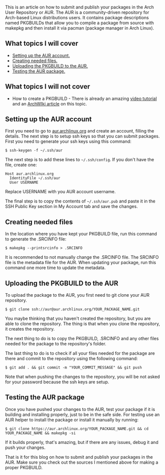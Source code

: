 This is an article on how to submit and publish your packages in the Arch User Repository or AUR. The AUR is a community-driven repository for Arch-based Linux distributions users.
It contains package descriptions named PKGBUILDs that allow you to compile a package from source with makepkg and then install it via pacman (package manager in Arch Linux).

## What topics I will cover

- [Setting up the AUR account.](#setting-up-account)
- [Creating needed files.](#creating-needed-files)
- [Uploading the PKGBUILD to the AUR.](#uploading-files-to-aur)
- [Testing the AUR package.](#testing-aur-package)

## What topics I will not cover

- How to create a PKGBUILD - There is already an amazing [video tutorial](https://www.youtube.com/watch?v=crnGzF43aoc) and an [ArchWIki article](https://wiki.archlinux.org/title/Creating_packages) on this topic.

## Setting up the AUR account

First you need to go to [aur.archlinux.org](https://aur.archlinux.org) and create an account, filling the details. The next step is to setup ssh keys so that you can submit packages. First you need to generate your ssh keys using this command:

`$ ssh-keygen -f ~/.ssh/aur`

The next step is to add these lines to `~/.ssh/config`. If you don't have the file, create one:

````
Host aur.archlinux.org
  IdentityFile ~/.ssh/aur
  User USERNAME
````
Replace USERNAME with you AUR account username.

The final step is to copy the contents of `~/.ssh/aur.pub` and paste it in the SSH Public Key section in My Account tab and save the changes.

## Creating needed files

In the location where you have kept your PKGBUILD file, run this command to generate the .SRCINFO file:

`$ makepkg --printsrcinfo > .SRCINFO`

It is recommended to not manually change the .SRCINFO file. The SRCINFO file is the metadata file for the AUR. When updating your package, run this command one more time to update the metadata.

## Uploading the PKGBUILD to the AUR

To upload the package to the AUR, you first need to git clone your AUR repository.

`$ git clone ssh://aur@aur.archlinux.org/YOUR_PACKAGE_NAME.git`

You maybe thinking that you haven't created the repository, but you are able to clone the repository. The thing is that when you clone the repository, it creates the repository.

The next thing to do is to copy the PKGBUILD, .SRCINFO and any other files needed for the package to the repository's folder.

The last thing to do is to check if all your files needed for the package are there and commit to the repository using the following command:

`$ git add . && git commit -m "YOUR_COMMIT_MESSAGE" && git push`

Note that when pushing the changes to the repository, you will be not asked for your password because the ssh keys are setup.

## Testing the AUR package

Once you have pushed your changes to the AUR, test your package if it is building and installing properly, just to be in the safe side. For testing use an AUR helper to install the package or install it manually by running:

`$ git clone https://aur.archlinux.org/YOUR_PACKAGE_NAME.git && cd YOUR_PACKAGE_NAME && makepkg -si`

If it builds properly, that's amazing, but if there are any issues, debug it and push your changes.

That is it for this blog on how to submit and publish your packages in the AUR. Make sure you check out the sources I mentioned above for making a proper PKGBUILD.
